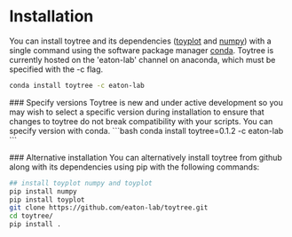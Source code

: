 

# Installation
You can install toytree and its dependencies ([toyplot](http://toyplot.readthedocs.io) and [numpy](http://numpy.readthedocs.io/en/latest/user/index.html)) with a single command using the software package manager [conda](https://conda.io/docs/install/quick.html). 
Toytree is currently hosted on the 'eaton-lab' channel on anaconda, which must be specified with the -c flag. 

```bash
conda install toytree -c eaton-lab
```

<p></p>
### Specify versions
Toytree is new and under active development so you may wish 
to select a specific version during installation to ensure that 
changes to toytree do not break compatibility with your
scripts. You can specify version with conda.  
```bash
conda install toytree=0.1.2 -c eaton-lab
```  

<p></p>
### Alternative installation
You can alternatively install toytree from github along with its dependencies using pip with the following commands:

```bash
## install toyplot numpy and toyplot
pip install numpy
pip install toyplot
git clone https://github.com/eaton-lab/toytree.git
cd toytree/
pip install .
```